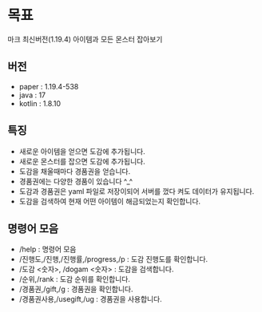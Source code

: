 # 목표
마크 최신버전(1.19.4) 아이템과 모든 몬스터 잡아보기

## 버전
- paper : 1.19.4-538
- java : 17
- kotlin : 1.8.10

## 특징
- 새로운 아이템을 얻으면 도감에 추가됩니다.
- 새로운 몬스터를 잡으면 도감에 추가됩니다.
- 도감을 채울때마다 경품권을 얻습니다.
- 경품권에는 다양한 경품이 있습니다 ^_^
- 도감과 경품권은 yaml 파일로 저장이되어 서버를 껐다 켜도 데이터가 유지됩니다.
- 도감을 검색하여 현재 어떤 아이템이 해금되었는지 확인합니다.

## 명령어 모음
- /help : 명령어 모음
- /진행도,/진행,/진행률,/progress,/p : 도감 진행도를 확인합니다.
- /도감 <숫자>, /dogam <숫자> : 도감을 검색합니다.
- /순위,/rank : 도감 순위를 확인합니다.
- /경품권,/gift,/g : 경품권을 확인합니다.
- /경품권사용,/usegift,/ug : 경품권을 사용합니다.